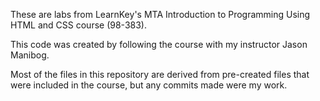 These are labs from LearnKey's MTA Introduction to Programming Using HTML and CSS course (98-383).

This code was created by following the course with my instructor Jason Manibog.

Most of the files in this repository are derived from pre-created files that were included in the course, but any commits made were my work.

